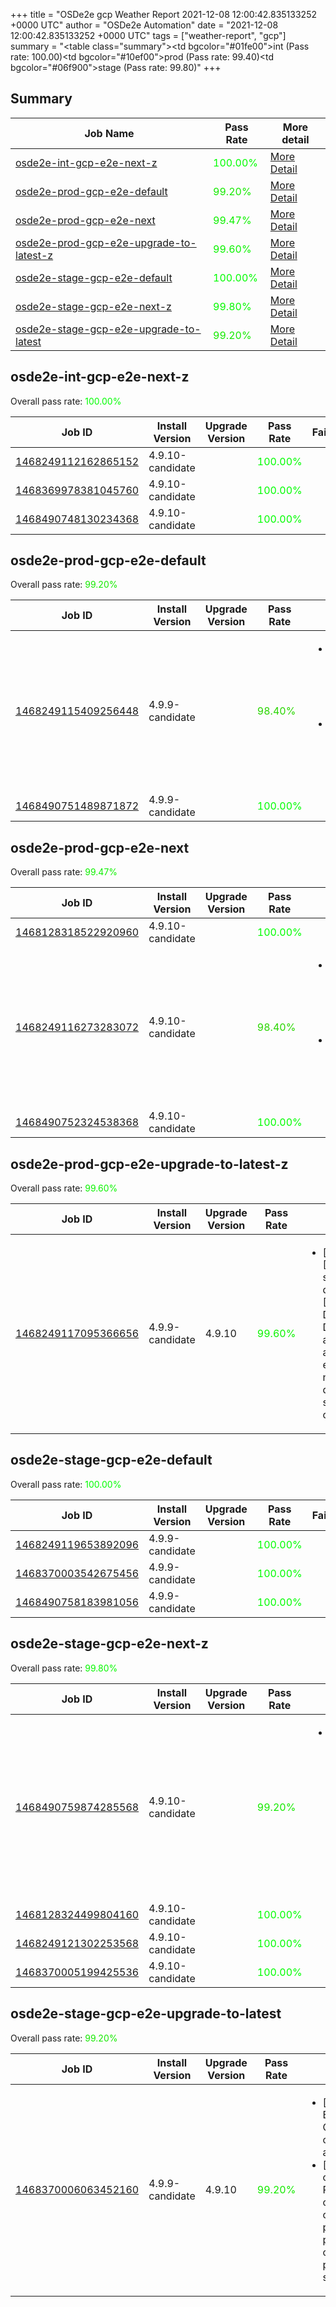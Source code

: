 +++
title = "OSDe2e gcp Weather Report 2021-12-08 12:00:42.835133252 +0000 UTC"
author = "OSDe2e Automation"
date = "2021-12-08 12:00:42.835133252 +0000 UTC"
tags = ["weather-report", "gcp"]
summary = "<table class=\"summary\"><tr><td bgcolor=\"#01fe00\"></td><td>int (Pass rate: 100.00)</td></tr><tr><td bgcolor=\"#10ef00\"></td><td>prod (Pass rate: 99.40)</td></tr><tr><td bgcolor=\"#06f900\"></td><td>stage (Pass rate: 99.80)</td></tr></table>"
+++
## Summary

| Job Name | Pass Rate | More detail |
|----------|-----------|-------------|
|[osde2e-int-gcp-e2e-next-z](https://prow.ci.openshift.org/?job=osde2e-int-gcp-e2e-next-z)| <span style="color:#01fe00;">100.00%</span>|[More Detail](#osde2e-int-gcp-e2e-next-z)|
|[osde2e-prod-gcp-e2e-default](https://prow.ci.openshift.org/?job=osde2e-prod-gcp-e2e-default)| <span style="color:#15ea00;">99.20%</span>|[More Detail](#osde2e-prod-gcp-e2e-default)|
|[osde2e-prod-gcp-e2e-next](https://prow.ci.openshift.org/?job=osde2e-prod-gcp-e2e-next)| <span style="color:#0ef100;">99.47%</span>|[More Detail](#osde2e-prod-gcp-e2e-next)|
|[osde2e-prod-gcp-e2e-upgrade-to-latest-z](https://prow.ci.openshift.org/?job=osde2e-prod-gcp-e2e-upgrade-to-latest-z)| <span style="color:#0bf400;">99.60%</span>|[More Detail](#osde2e-prod-gcp-e2e-upgrade-to-latest-z)|
|[osde2e-stage-gcp-e2e-default](https://prow.ci.openshift.org/?job=osde2e-stage-gcp-e2e-default)| <span style="color:#01fe00;">100.00%</span>|[More Detail](#osde2e-stage-gcp-e2e-default)|
|[osde2e-stage-gcp-e2e-next-z](https://prow.ci.openshift.org/?job=osde2e-stage-gcp-e2e-next-z)| <span style="color:#06f900;">99.80%</span>|[More Detail](#osde2e-stage-gcp-e2e-next-z)|
|[osde2e-stage-gcp-e2e-upgrade-to-latest](https://prow.ci.openshift.org/?job=osde2e-stage-gcp-e2e-upgrade-to-latest)| <span style="color:#15ea00;">99.20%</span>|[More Detail](#osde2e-stage-gcp-e2e-upgrade-to-latest)|



## osde2e-int-gcp-e2e-next-z

Overall pass rate: <span style="color:#01fe00;">100.00%</span>

| Job ID | Install Version | Upgrade Version | Pass Rate | Failures |
|--------|-----------------|-----------------|-----------|----------|
[1468249112162865152](https://prow.ci.openshift.org/view/gs/origin-ci-test/logs/osde2e-int-gcp-e2e-next-z/1468249112162865152) | 4.9.10-candidate |  | <span style="color:#01fe00;">100.00%</span>|
[1468369978381045760](https://prow.ci.openshift.org/view/gs/origin-ci-test/logs/osde2e-int-gcp-e2e-next-z/1468369978381045760) | 4.9.10-candidate |  | <span style="color:#01fe00;">100.00%</span>|
[1468490748130234368](https://prow.ci.openshift.org/view/gs/origin-ci-test/logs/osde2e-int-gcp-e2e-next-z/1468490748130234368) | 4.9.10-candidate |  | <span style="color:#01fe00;">100.00%</span>|



## osde2e-prod-gcp-e2e-default

Overall pass rate: <span style="color:#15ea00;">99.20%</span>

| Job ID | Install Version | Upgrade Version | Pass Rate | Failures |
|--------|-----------------|-----------------|-----------|----------|
[1468249115409256448](https://prow.ci.openshift.org/view/gs/origin-ci-test/logs/osde2e-prod-gcp-e2e-default/1468249115409256448) | 4.9.9-candidate |  | <span style="color:#29d600;">98.40%</span>|<ul><li>[install] [Suite: e2e] Pods should be Running or Succeeded</li><li>[install] [Suite: e2e] Pods should not be Failed</li></ul>
[1468490751489871872](https://prow.ci.openshift.org/view/gs/origin-ci-test/logs/osde2e-prod-gcp-e2e-default/1468490751489871872) | 4.9.9-candidate |  | <span style="color:#01fe00;">100.00%</span>|



## osde2e-prod-gcp-e2e-next

Overall pass rate: <span style="color:#0ef100;">99.47%</span>

| Job ID | Install Version | Upgrade Version | Pass Rate | Failures |
|--------|-----------------|-----------------|-----------|----------|
[1468128318522920960](https://prow.ci.openshift.org/view/gs/origin-ci-test/logs/osde2e-prod-gcp-e2e-next/1468128318522920960) | 4.9.10-candidate |  | <span style="color:#01fe00;">100.00%</span>|
[1468249116273283072](https://prow.ci.openshift.org/view/gs/origin-ci-test/logs/osde2e-prod-gcp-e2e-next/1468249116273283072) | 4.9.10-candidate |  | <span style="color:#29d600;">98.40%</span>|<ul><li>[install] [Suite: e2e] Pods should be Running or Succeeded</li><li>[install] [Suite: e2e] Pods should not be Failed</li></ul>
[1468490752324538368](https://prow.ci.openshift.org/view/gs/origin-ci-test/logs/osde2e-prod-gcp-e2e-next/1468490752324538368) | 4.9.10-candidate |  | <span style="color:#01fe00;">100.00%</span>|



## osde2e-prod-gcp-e2e-upgrade-to-latest-z

Overall pass rate: <span style="color:#0bf400;">99.60%</span>

| Job ID | Install Version | Upgrade Version | Pass Rate | Failures |
|--------|-----------------|-----------------|-----------|----------|
[1468249117095366656](https://prow.ci.openshift.org/view/gs/origin-ci-test/logs/osde2e-prod-gcp-e2e-upgrade-to-latest-z/1468249117095366656) | 4.9.9-candidate | 4.9.10 | <span style="color:#0bf400;">99.60%</span>|<ul><li>[upgrade] [Suite: service-definition] [OSD] DaemonSets DaemonSets are not allowed empty node-label daemonset should get created</li></ul>



## osde2e-stage-gcp-e2e-default

Overall pass rate: <span style="color:#01fe00;">100.00%</span>

| Job ID | Install Version | Upgrade Version | Pass Rate | Failures |
|--------|-----------------|-----------------|-----------|----------|
[1468249119653892096](https://prow.ci.openshift.org/view/gs/origin-ci-test/logs/osde2e-stage-gcp-e2e-default/1468249119653892096) | 4.9.9-candidate |  | <span style="color:#01fe00;">100.00%</span>|
[1468370003542675456](https://prow.ci.openshift.org/view/gs/origin-ci-test/logs/osde2e-stage-gcp-e2e-default/1468370003542675456) | 4.9.9-candidate |  | <span style="color:#01fe00;">100.00%</span>|
[1468490758183981056](https://prow.ci.openshift.org/view/gs/origin-ci-test/logs/osde2e-stage-gcp-e2e-default/1468490758183981056) | 4.9.9-candidate |  | <span style="color:#01fe00;">100.00%</span>|



## osde2e-stage-gcp-e2e-next-z

Overall pass rate: <span style="color:#06f900;">99.80%</span>

| Job ID | Install Version | Upgrade Version | Pass Rate | Failures |
|--------|-----------------|-----------------|-----------|----------|
[1468490759874285568](https://prow.ci.openshift.org/view/gs/origin-ci-test/logs/osde2e-stage-gcp-e2e-next-z/1468490759874285568) | 4.9.10-candidate |  | <span style="color:#15ea00;">99.20%</span>|<ul><li>[install] [Suite: operators] [OSD] RBAC Operator Operator Upgrade should upgrade from the replaced version</li></ul>
[1468128324499804160](https://prow.ci.openshift.org/view/gs/origin-ci-test/logs/osde2e-stage-gcp-e2e-next-z/1468128324499804160) | 4.9.10-candidate |  | <span style="color:#01fe00;">100.00%</span>|
[1468249121302253568](https://prow.ci.openshift.org/view/gs/origin-ci-test/logs/osde2e-stage-gcp-e2e-next-z/1468249121302253568) | 4.9.10-candidate |  | <span style="color:#01fe00;">100.00%</span>|
[1468370005199425536](https://prow.ci.openshift.org/view/gs/origin-ci-test/logs/osde2e-stage-gcp-e2e-next-z/1468370005199425536) | 4.9.10-candidate |  | <span style="color:#01fe00;">100.00%</span>|



## osde2e-stage-gcp-e2e-upgrade-to-latest

Overall pass rate: <span style="color:#15ea00;">99.20%</span>

| Job ID | Install Version | Upgrade Version | Pass Rate | Failures |
|--------|-----------------|-----------------|-----------|----------|
[1468370006063452160](https://prow.ci.openshift.org/view/gs/origin-ci-test/logs/osde2e-stage-gcp-e2e-upgrade-to-latest/1468370006063452160) | 4.9.9-candidate | 4.9.10 | <span style="color:#15ea00;">99.20%</span>|<ul><li>[install] [Suite: e2e] Encrypted Storage in GCP clusters can be created by dedicated admins</li><li>[upgrade] [Suite: operators] [OSD] RBAC Operator clusterServiceVersion openshift-rbac-permissions/rbac-permissions-operator should be present and in succeeded state</li></ul>




